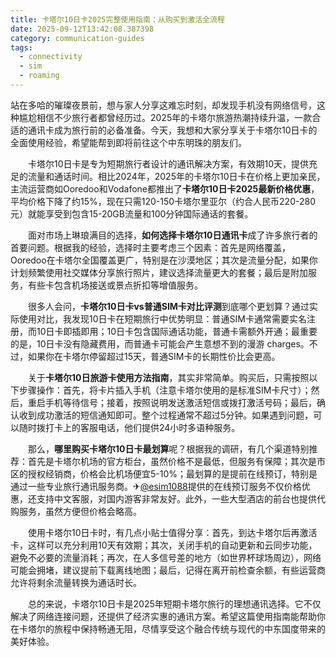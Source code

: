 ```yaml
---
title: 卡塔尔10日卡2025完整使用指南：从购买到激活全流程
date: 2025-09-12T13:42:08.387398
category: communication-guides
tags:
  - connectivity
  - sim
  - roaming
---
```


站在多哈的璀璨夜景前，想与家人分享这难忘时刻，却发现手机没有网络信号，这种尴尬相信不少旅行者都曾经历过。2025年的卡塔尔旅游热潮持续升温，一款合适的通讯卡成为旅行前的必备准备。今天，我想和大家分享关于卡塔尔10日卡的全面使用经验，希望能帮到即将前往这个中东明珠的朋友们。

　　卡塔尔10日卡是专为短期旅行者设计的通讯解决方案，有效期10天，提供充足的流量和通话时间。相比2024年，2025年的卡塔尔10日卡在价格上更加亲民，主流运营商如Ooredoo和Vodafone都推出了**卡塔尔10日卡2025最新价格优惠**，平均价格下降了约15%，现在只需120-150卡塔尔里亚尔（约合人民币220-280元）就能享受到包含15-20GB流量和100分钟国际通话的套餐。

　　面对市场上琳琅满目的选择，**如何选择卡塔尔10日通讯卡**成了许多旅行者的首要问题。根据我的经验，选择时主要考虑三个因素：首先是网络覆盖，Ooredoo在卡塔尔全国覆盖更广，特别是在沙漠地区；其次是流量分配，如果你计划频繁使用社交媒体分享旅行照片，建议选择流量更大的套餐；最后是附加服务，有些卡包含机场接送或景点折扣等增值服务。

　　很多人会问，**卡塔尔10日卡vs普通SIM卡对比评测**到底哪个更划算？通过实际使用对比，我发现10日卡在短期旅行中优势明显：普通SIM卡通常需要实名注册，而10日卡即插即用；10日卡包含国际通话功能，普通卡需额外开通；最重要的是，10日卡没有隐藏费用，而普通卡可能会产生意想不到的漫游 charges。不过，如果你在卡塔尔停留超过15天，普通SIM卡的长期性价比会更高。

　　关于**卡塔尔10日旅游卡使用方法指南**，其实非常简单。购买后，只需按照以下步骤操作：首先，将卡片插入手机（注意卡塔尔使用的是标准SIM卡尺寸）；然后，重启手机等待信号；接着，按照说明发送激活短信或拨打激活号码；最后，确认收到成功激活的短信通知即可。整个过程通常不超过5分钟。如果遇到问题，可以随时拨打卡上的客服电话，他们提供24小时多语种服务。

　　那么，**哪里购买卡塔尔10日卡最划算**呢？根据我的调研，有几个渠道特别推荐：首先是卡塔尔机场的官方柜台，虽然价格不是最低，但服务有保障；其次是市区的授权经销商，价格会比机场便宜5-10%；最划算的是提前在线预订，特别是通过一些专业旅行通讯服务商。✈[@esim1088](https://t.me/s/esim1088)提供的在线预订服务不仅价格优惠，还支持中文客服，对国内游客非常友好。此外，一些大型酒店的前台也提供代购服务，虽然方便但价格会略高。

　　使用卡塔尔10日卡时，有几点小贴士值得分享：首先，到达卡塔尔后再激活卡，这样可以充分利用10天有效期；其次，关闭手机的自动更新和云同步功能，避免不必要的流量消耗；再次，在人多信号差的地方（如世界杯球场周边），网络可能会拥堵，建议提前下载离线地图；最后，记得在离开前检查余额，有些运营商允许将剩余流量转换为通话时长。

　　总的来说，卡塔尔10日卡是2025年短期卡塔尔旅行的理想通讯选择。它不仅解决了网络连接问题，还提供了经济实惠的通讯方案。希望这篇使用指南能帮助你在卡塔尔的旅程中保持畅通无阻，尽情享受这个融合传统与现代的中东国度带来的美好体验。